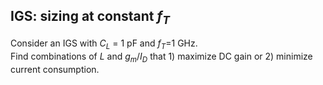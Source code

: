 ## IGS: sizing at constant $f_{T}$

Consider an IGS with $C_{L}$ = 1 pF and $f_{T}$=1 GHz. <br>
Find combinations of $L$ and $g_{m}/I_{D}$ that 1) maximize DC gain or 2) minimize current consumption.<br>


